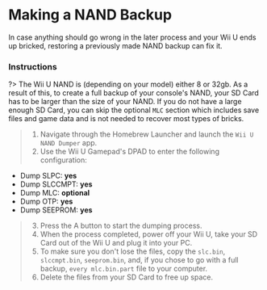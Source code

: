 # Making a NAND Backup

In case anything should go wrong in the later process and your Wii U ends up bricked, restoring a previously made NAND backup can fix it.

### Instructions

?> The Wii U NAND is (depending on your model) either 8 or 32gb. As a result of this, to create a full backup of your console's NAND, your SD Card has to be larger than the size of your NAND. If you do not have a large enough SD Card, you can skip the optional `MLC` section which includes save files and game data and is not needed to recover most types of bricks.

> 1. Navigate through the Homebrew Launcher and launch the `Wii U NAND Dumper` app.
> 2. Use the Wii U Gamepad's DPAD to enter the following configuration:
 - Dump SLPC: **yes**
 - Dump SLCCMPT: **yes**
 - Dump MLC: **optional**
 - Dump OTP: **yes**
 - Dump SEEPROM: **yes**
> 3. Press the A button to start the dumping process.
> 4. When the process completed, power off your Wii U, take your SD Card out of the Wii U and plug it into your PC.
> 5. To make sure you don't lose the files, copy the `slc.bin`, `slccmpt.bin`, `seeprom.bin`, and, if you chose to go with a full backup, `every mlc.bin.part` file to your computer.
> 6. Delete the files from your SD Card to free up space.
